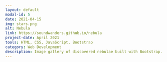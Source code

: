 ```yaml
---
layout: default
modal-id: 5
date: 2021-04-15
img: stars.png
alt: Nebula
link: https://soundwanders.github.io/nebula
project-date: April 2021
tools: HTML, CSS, JavaScript, Bootstrap
category: Web Development
description: Image gallery of discovered nebulae built with Bootstrap. Modal images pop out when clicked on for a full-screen view on mobile and on desktop it is shown in its full scale.
---
```

